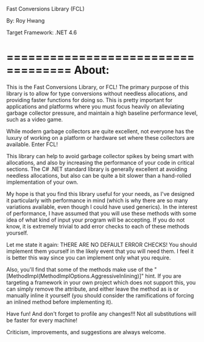 
Fast Conversions Library (FCL)

By: Roy Hwang

Target Framework: .NET 4.6


===================================
About:
===================================

This is the Fast Conversions Library, or FCL! The primary purpose of this 
library is to allow for type conversions without needless allocations, and providing 
faster functions for doing so. This is pretty important for 
applications and platforms where you must focus heavily on alleviating garbage 
collector pressure, and maintain a high baseline performance level, such as a video game.

While modern garbage collectors are quite excellent, not everyone has the luxury 
of working on a platform or hardware set where these collectors are available. 
Enter FCL!

This library can help to avoid garbage collector spikes by being smart with allocations, 
and also by increasing the performance of your code in critical sections. The C# .NET 
standard library is generally excellent at avoiding needless allocations, but also 
can be quite a bit slower than a hand-rolled implementation of your own.

My hope is that you find this library useful for your needs, as I've designed it 
particularly with performance in mind (which is why there are so many variations 
available, even though I could have used generics). In the interest of performance, 
I have assumed that you will use these methods with some idea of what kind of input 
your program will be accepting.  If you do not know, it is extremely trivial to 
add error checks to each of these methods yourself.

Let me state it again: THERE ARE NO DEFAULT ERROR CHECKS! You should implement them yourself 
in the likely event that you will need them. I feel it is better this way since you can implement 
only what you require.

Also, you'll find that some of the methods make use of the "[MethodImpl(MethodImplOptions.AggressiveInlining)]" hint. 
If you are targeting a framework in your own project which does not support this, you can simply remove the 
attribute, and either leave the method as is or manually inline it yourself (you should consider the ramifications 
of forcing an inlined method before implementing it).

Have fun! And don't forget to profile any changes!!! Not all substitutions will be faster for every machine!

Criticism, improvements, and suggestions are always welcome.
